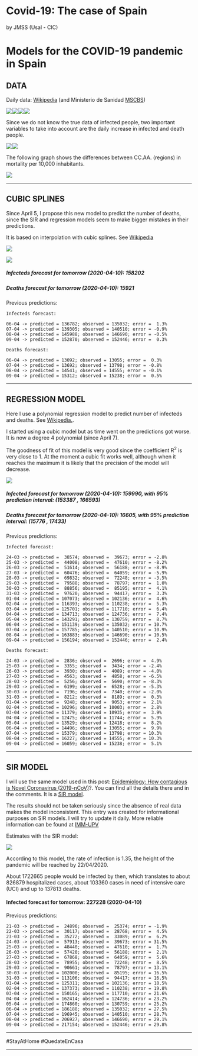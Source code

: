 Covid-19: The case of Spain
================
by JMSS (Usal - CIC)

# Models for the COVID-19 pandemic in Spain

## DATA

Daily data:
[Wikipedia](https://es.wikipedia.org/wiki/Pandemia_de_enfermedad_por_coronavirus_de_2020_en_España)
(and Ministerio de Sanidad
[MSCBS](https://www.mscbs.gob.es/profesionales/saludPublica/ccayes/alertasActual/nCov-China/situacionActual.htm))

![](README_files/figure-gfm/data%20plots-1.png)<!-- -->![](README_files/figure-gfm/data%20plots-2.png)<!-- -->![](README_files/figure-gfm/data%20plots-3.png)<!-- -->![](README_files/figure-gfm/data%20plots-4.png)<!-- -->

Since we do not know the true data of infected people, two important
variables to take into account are the daily increase in infected and
death people.

![](README_files/figure-gfm/increase%20plot-1.png)<!-- -->![](README_files/figure-gfm/increase%20plot-2.png)<!-- -->

The following graph shows the differences between CC.AA. (regions) in
mortality per 10,000 inhabitants.

![](README_files/figure-gfm/mort-1.png)<!-- -->

-----

## CUBIC SPLINES

Since April 5, I propose this new model to predict the number of deaths,
since the SIR and regression models seem to make bigger mistakes in
their predictions.

It is based on interpolation with cubic splines. See
[Wikipedia](https://en.wikipedia.org/wiki/Spline_interpolation)

![](README_files/figure-gfm/splinesI-1.png)<!-- -->

![](README_files/figure-gfm/splinesD-1.png)<!-- -->

##### Infecteds forecast for tomorrow (2020-04-10): 158202

##### Deaths forecast for tomorrow (2020-04-10): 15921

Previous predictions:

    Infecteds forecast:

    06-04 -> predicted = 136782; observed = 135032; error =  1.3%
    07-04 -> predicted = 139305; observed = 140510; error = -0.9%
    08-04 -> predicted = 145988; observed = 146690; error = -0.5%
    09-04 -> predicted = 152870; observed = 152446; error =  0.3%

    Deaths forecast:

    06-04 -> predicted = 13092; observed = 13055; error =  0.3%
    07-04 -> predicted = 13692; observed = 13798; error = -0.8%
    08-04 -> predicted = 14541; observed = 14555; error = -0.1%
    09-04 -> predicted = 15312; observed = 15238; error =  0.5%

-----

## REGRESSION MODEL

Here I use a polynomial regression model to predict number of infecteds
and deaths. See
[Wikipedia.](https://en.wikipedia.org/wiki/Regression_analysis).

I started using a cubic model but as time went on the predictions got
worse. It is now a degree 4 polynomial (since April 7).

The goodness of fit of this model is very good since the coefficient
R<sup>2</sup> is very close to 1. At the moment a cubic fit works well,
although when it reaches the maximum it is likely that the precision of
the model will decrease.

![](README_files/figure-gfm/regresion-1.png)<!-- -->

##### Infected forecast for tomorrow (2020-04-10): 159990, with 95% prediction interval: (153387 , 166593)

##### Deaths forecast for tomorrow (2020-04-10): 16605, with 95% prediction interval: (15776 , 17433)

Previous predictions:

    Infected forecast:

    24-03 -> predicted =  38574; observed =  39673; error = -2.8%
    25-03 -> predicted =  44008; observed =  47610; error = -8.2%
    26-03 -> predicted =  51614; observed =  56188; error = -8.9%
    27-03 -> predicted =  60476; observed =  64059; error = -5.9%
    28-03 -> predicted =  69832; observed =  72248; error = -3.5%
    29-03 -> predicted =  79588; observed =  78797; error =  1.0%
    30-03 -> predicted =  88856; observed =  85195; error =  4.1%
    31-03 -> predicted =  97620; observed =  94417; error =  3.3%
    01-04 -> predicted = 107073; observed = 102136; error =  4.6%
    02-04 -> predicted = 116393; observed = 110238; error =  5.3%
    03-04 -> predicted = 125701; observed = 117710; error =  6.4%
    04-04 -> predicted = 134713; observed = 124736; error =  7.4%
    05-04 -> predicted = 143291; observed = 130759; error =  8.7%
    06-04 -> predicted = 151139; observed = 135032; error = 10.7%
    07-04 -> predicted = 157785; observed = 140510; error = 10.9%
    08-04 -> predicted = 163883; observed = 146690; error = 10.5%
    09-04 -> predicted = 156194; observed = 152446; error =  2.4%

    Deaths forecast:

    24-03 -> predicted =  2836; observed =  2696; error =  4.9%
    25-03 -> predicted =  3355; observed =  3434; error = -2.4%
    26-03 -> predicted =  3930; observed =  4089; error = -4.0%
    27-03 -> predicted =  4563; observed =  4858; error = -6.5%
    28-03 -> predicted =  5256; observed =  5690; error = -8.3%
    29-03 -> predicted =  6199; observed =  6528; error = -5.3%
    30-03 -> predicted =  7196; observed =  7340; error = -2.0%
    31-03 -> predicted =  8212; observed =  8189; error =  0.3%
    01-04 -> predicted =  9248; observed =  9053; error =  2.1%
    02-04 -> predicted = 10296; observed = 10003; error =  2.8%
    03-04 -> predicted = 11379; observed = 10935; error =  3.9%
    04-04 -> predicted = 12475; observed = 11744; error =  5.9%
    05-04 -> predicted = 13529; observed = 12418; error =  8.2%
    06-04 -> predicted = 14496; observed = 13055; error =  9.9%
    07-04 -> predicted = 15379; observed = 13798; error = 10.3%
    08-04 -> predicted = 16227; observed = 14555; error = 10.3%
    09-04 -> predicted = 16059; observed = 15238; error =  5.1%

-----

## SIR MODEL

I will use the same model used in this post: [Epidemiology: How
contagious is Novel Coronavirus
(2019-nCoV)](http://blog.ephorie.de/epidemiology-how-contagious-is-novel-coronavirus-2019-ncov)?.
You can find all the details there and in the comments. It is a [SIR
model](https://es.wikipedia.org/wiki/Modelo_SIR).

The results should not be taken seriously since the absence of real data
makes the model inconsistent. This entry was created for informational
purposes on SIR models. I will try to update it daily. More reliable
information can be found at [IMM-UPV](https://www.imm.upv.es/covid-19/)

Estimates with the SIR model:

![](README_files/figure-gfm/SIR%20plots-1.png)<!-- -->

According to this model, the rate of infection is 1.35, the height of
the pandemic will be reached by 22/04/2020.

About 1722665 people would be infected by then, which translates to
about 826879 hospitalized cases, about 103360 cases in need of intensive
care (UCI) and up to 137813 deaths.

#### Infected forecast for tomorrow: 227228 (2020-04-10)

Previous predictions:

    21-03 -> predicted =  24896; observed =  25374; error = -1.9%
    22-03 -> predicted =  30117; observed =  28768; error =  4.5%
    23-03 -> predicted =  35272; observed =  33089; error =  6.2%
    24-03 -> predicted =  57913; observed =  39673; error = 31.5%
    25-03 -> predicted =  48440; observed =  47610; error =  1.7%
    26-03 -> predicted =  57420; observed =  56188; error =  2.1%
    27-03 -> predicted =  67868; observed =  64059; error =  5.6%
    28-03 -> predicted =  78955; observed =  72248; error =  8.5%
    29-03 -> predicted =  90661; observed =  78797; error = 13.1%
    30-03 -> predicted = 102000; observed =  85195; error = 16.5%
    31-03 -> predicted = 113106; observed =  94417; error = 16.5%
    01-04 -> predicted = 125311; observed = 102136; error = 18.5%
    02-04 -> predicted = 137373; observed = 110238; error = 19.8%
    03-04 -> predicted = 150165; observed = 117710; error = 21.6%
    04-04 -> predicted = 162414; observed = 124736; error = 23.2%
    05-04 -> predicted = 174860; observed = 130759; error = 25.2%
    06-04 -> predicted = 186188; observed = 135032; error = 27.5%
    07-04 -> predicted = 196945; observed = 140510; error = 28.7%
    08-04 -> predicted = 206927; observed = 146690; error = 29.1%
    09-04 -> predicted = 217154; observed = 152446; error = 29.8%

-----

\#StayAtHome \#QuedateEnCasa

-----
